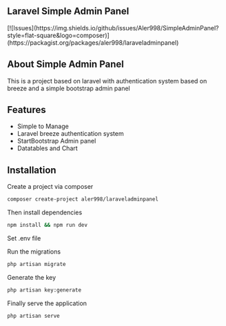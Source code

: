 ## Laravel Simple Admin Panel

<p>
<!-- <a href="https://packagist.org/packages/aler998/laraveladminpanel"><img src="https://img.shields.io/packagist/dt/laravel/framework" alt="Total Downloads"></a>
<a href="https://packagist.org/packages/aler998/laraveladminpanel"><img src="http://img.shields.io/packagist/v/tymon/jwt-auth.svg?style=flat-square&logo=composer" alt="Version"></a>
<a href="https://packagist.org/packages/laravel/framework"><img src="https://img.shields.io/packagist/l/laravel/framework" alt="License"></a> -->
[![Issues](https://img.shields.io/github/issues/Aler998/SimpleAdminPanel?style=flat-square&logo=composer)](https://packagist.org/packages/aler998/laraveladminpanel)
</p>

## About Simple Admin Panel

This is a project based on laravel with authentication system based on breeze and a simple bootstrap admin panel

## Features

- Simple to Manage
- Laravel breeze authentication system
- StartBootstrap Admin panel
- Datatables and Chart

## Installation

Create a project via composer

```sh
composer create-project aler998/laraveladminpanel
```
Then install dependencies
```sh
npm install && npm run dev
```

Set .env file

Run the migrations
```sh
php artisan migrate
```

Generate the key
```sh
php artisan key:generate
```

Finally serve the application
```sh
php artisan serve
```


